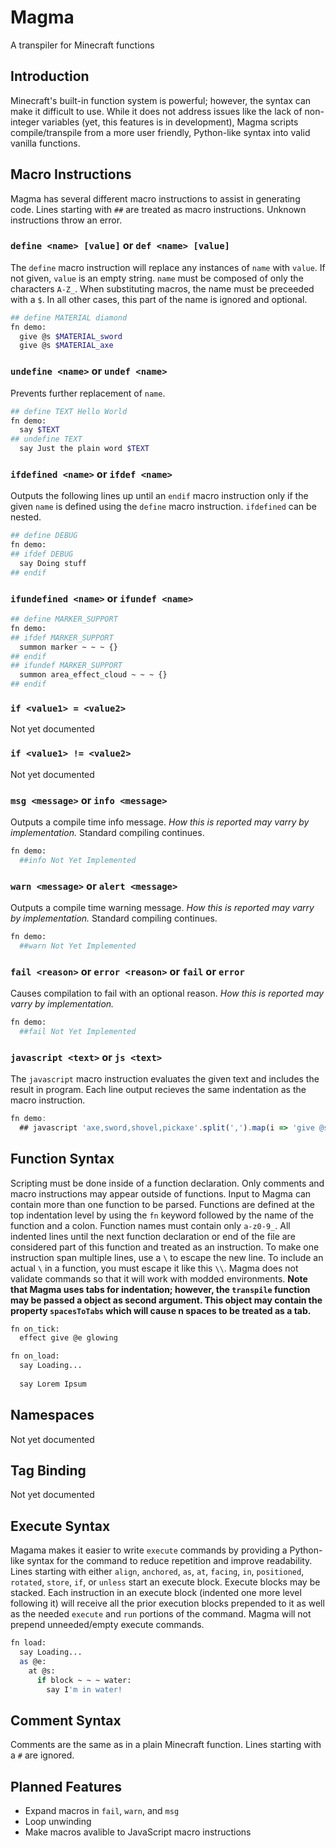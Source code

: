 # Magma
A transpiler for Minecraft functions
## Introduction
Minecraft's built-in function system is powerful; however, the syntax can make it difficult to use. While it does not address issues like the lack of non-integer variables (yet, this features is in development), Magma scripts compile/transpile from a more user friendly, Python-like syntax into valid vanilla functions.
## Macro Instructions
Magma has several different macro instructions to assist in generating code. Lines starting with `##` are treated as macro instructions. Unknown instructions throw an error.
### `define <name> [value]` or `def <name> [value]`
The `define` macro instruction will replace any instances of `name` with `value`. If not given, `value` is an empty string. `name` must be composed of only the characters `A-Z_`. When substituting macros, the name must be preceeded with a `$`. In all other cases, this part of the name is ignored and optional.
```bash
## define MATERIAL diamond
fn demo:
  give @s $MATERIAL_sword
  give @s $MATERIAL_axe
```
### `undefine <name>` or `undef <name>`
Prevents further replacement of `name`.
```bash
## define TEXT Hello World
fn demo:
  say $TEXT
## undefine TEXT
  say Just the plain word $TEXT
```
### `ifdefined <name>` or `ifdef <name>`
Outputs the following lines up until an `endif` macro instruction only if the given `name` is defined using the `define` macro instruction. `ifdefined` can be nested.
```bash
## define DEBUG
fn demo:
## ifdef DEBUG
  say Doing stuff
## endif
```
### `ifundefined <name>` or `ifundef <name>`
```bash
## define MARKER_SUPPORT
fn demo:
## ifdef MARKER_SUPPORT
  summon marker ~ ~ ~ {}
## endif
## ifundef MARKER_SUPPORT
  summon area_effect_cloud ~ ~ ~ {}
## endif
```
### `if <value1> = <value2>`
Not yet documented
### `if <value1> != <value2>`
Not yet documented
### `msg <message>` or `info <message>`
Outputs a compile time info message. *How this is reported may varry by implementation.* Standard compiling continues.
```bash
fn demo:
  ##info Not Yet Implemented
```
### `warn <message>` or `alert <message>`
Outputs a compile time warning message. *How this is reported may varry by implementation.* Standard compiling continues.
```bash
fn demo:
  ##warn Not Yet Implemented
```
### `fail <reason>` or `error <reason>` or `fail` or `error`
Causes compilation to fail with an optional reason. *How this is reported may varry by implementation.*
```bash
fn demo:
  ##fail Not Yet Implemented
```
### `javascript <text>` or `js <text>`
The `javascript` macro instruction evaluates the given text and includes the result in program. Each line output recieves the same indentation as the macro instruction.
```javascript
fn demo:
  ## javascript 'axe,sword,shovel,pickaxe'.split(',').map(i => 'give @s diamond_' + i).join('\n')
```
## Function Syntax
Scripting must be done inside of a function declaration. Only comments and macro instructions may appear outside of functions. Input to Magma can contain more than one function to be parsed. Functions are defined at the top indentation level by using the `fn` keyword followed by the name of the function and a colon. Function names must contain only `a-z0-9_`. All indented lines until the next function declaration or end of the file are considered part of this function and treated as an instruction. To make one instruction span multiple lines, use a `\` to escape the new line. To include an actual `\` in a function, you must escape it like this `\\`. Magma does not validate commands so that it will work with modded environments. **Note that Magma uses tabs for indentation; however, the `transpile` function may be passed a object as second argument. This object may contain the property `spacesToTabs` which will cause n spaces to be treated as a tab.**
```bash
fn on_tick:
  effect give @e glowing

fn on_load:
  say Loading...
  
  say Lorem Ipsum
```
## Namespaces
Not yet documented
## Tag Binding
Not yet documented
## Execute Syntax
Magama makes it easier to write `execute` commands by providing a Python-like syntax for the command to reduce repetition and improve readability. Lines starting with either `align`, `anchored`, `as`, `at`, `facing`, `in`, `positioned`, `rotated`, `store`, `if`, or `unless` start an execute block. Execute blocks may be stacked. Each instruction in an execute block (indented one more level following it) will receive all the prior execution blocks prepended to it as well as the needed `execute` and `run` portions of the command. Magma will not prepend unneeded/empty execute commands.

```bash
fn load:
  say Loading...
  as @e:
    at @s:
      if block ~ ~ ~ water:
        say I'm in water! 
```
## Comment Syntax
Comments are the same as in a plain Minecraft function. Lines starting with a `#` are ignored.
## Planned Features
+ Expand macros in `fail`, `warn`, and `msg`
+ Loop unwinding
+ Make macros avalible to JavaScript macro instructions

